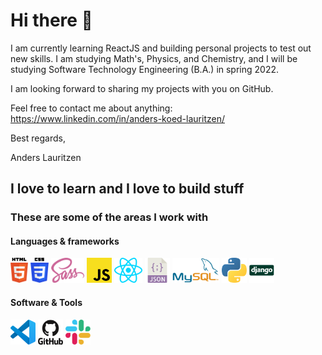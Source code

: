 # Hi there 👋

I am currently learning ReactJS and building personal projects to test out new skills. I am studying Math's, Physics, and Chemistry, and I will be studying Software Technology Engineering (B.A.) in spring 2022.

I am looking forward to sharing my projects with you on GitHub. 

Feel free to contact me about anything: https://www.linkedin.com/in/anders-koed-lauritzen/

Best regards,

Anders Lauritzen

## I love to learn and I love to build stuff
### These are some of the areas I work with
#### Languages & frameworks
<p float="left" >  
  <a href="https://developer.mozilla.org/en-US/docs/Web/Guide/HTML/HTML5" target="_blank" alt="Link to Mozilla Developer Network - HTML5"><img src="src/html-5.svg" height="40px" /></a>  
  <a href="https://developer.mozilla.org/en-US/docs/Web/CSS" target="_blank" alt="Link to Mozilla Developer Network - CSS"><img src="src/css3.svg" height="40px" /></a>   
  <a href="https://sass-lang.com/" target="_blank" alt="Link to official Sass website"><img src="src/sass.svg" height="40px" /></a> 
  <a href="https://www.javascript.com/" target="_blank" alt="Link to official JavaScript website"><img src="src/javascript.svg" height="40px" /></a> 
  <a href="https://reactjs.org/" target="_blank" alt="Link to official ReactJs website"><img src="src/react.svg" height="40px" /></a>  
  <a href="https://www.json.org/" target="_blank" alt="Link to official JSON website"><img src="src/json.svg" height="40px" /></a> 
  <a href="https://www.mysql.com/" target="_blank" alt="Link to official MySql website"><img src="src/mysql.svg" height="40px" /></a> 
  <a href="https://www.python.org/" target="_blank" alt="Link to official Python website"><img src="src/python.svg" height="40px" /></a> 
  <a href="https://www.djangoproject.com/" target="_blank" alt="Link to official Django website"><img src="src/django.svg" height="40px" /></a>  
</p>

#### Software & Tools
<p float="left">  
  <a href="https://code.visualstudio.com/" target="_blank" alt="Link to official Visual Studio Code website"><img src="src/visual-studio-code.svg" height="40px" /></a>  
  <a href="https://github.com/" target="_blank" alt="Link to official GitHub website"><img src="src/github.svg" height="40px" /></a>  
  <a href="https://slack.com/" target="_blank" alt="Link to official Slack website"><img src="src/slack.svg" height="40px" /></a>  
</p>
